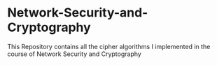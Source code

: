 # Network-Security-and-Cryptography
This Repository contains all the cipher algorithms I implemented in the course of Network Security and Cryptography
